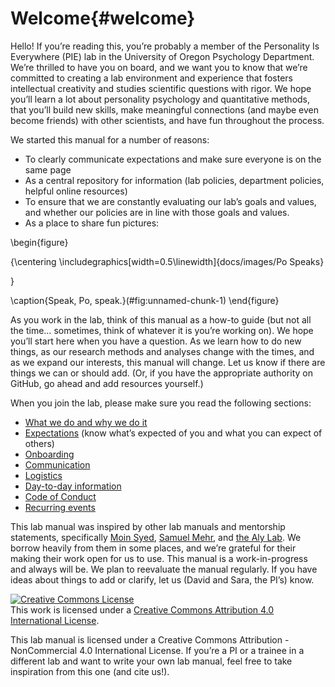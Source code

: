 # Welcome{#welcome}

Hello! If you’re reading this, you’re probably a member of the Personality Is Everywhere (PIE) lab in the University of Oregon Psychology Department. We’re thrilled to have you on board, and we want you to know that we’re committed to creating a lab environment and experience that fosters intellectual creativity and studies scientific questions with rigor. We hope you’ll learn a lot about personality psychology and quantitative methods, that you’ll build new skills, make meaningful connections (and maybe even become friends) with other scientists, and have fun throughout the process. 

We started this manual for a number of reasons:

- To clearly communicate expectations and make sure everyone is on the same page
- As a central repository for information (lab policies, department policies, helpful online resources)
- To ensure that we are constantly evaluating our lab’s goals and values, and whether our policies are in line with those goals and values.
- As a place to share fun pictures:

\begin{figure}

{\centering \includegraphics[width=0.5\linewidth]{docs/images/Po Speaks} 

}

\caption{Speak, Po, speak.}(\#fig:unnamed-chunk-1)
\end{figure}
 

As you work in the lab, think of this manual as a how-to guide (but not all the time… sometimes, think of whatever it is you’re working on). We hope you’ll start here when you have a question. As we learn how to do new things, as our research methods and analyses change with the times, and as we expand our interests, this manual will change. Let us know if there are things we can or should add. (Or, if you have the appropriate authority on GitHub, go ahead and add resources yourself.)

When you join the lab, please make sure you read the following sections:

- [What we do and why we do it](#whatwedo)
- [Expectations](#roles) (know what’s expected of you and what you can expect of others)
- [Onboarding](#onboarding)
- [Communication](#communication)
- [Logistics](#logistics)
- [Day-to-day information](#daytoday)
- [Code of Conduct](#codeofconduct)
- [Recurring events](#events)

This lab manual was inspired by other lab manuals and mentorship statements, specifically [Moin Syed](https://osf.io/qysm2/), [Samuel Mehr](https://thebiologist.rsb.org.uk/biologist/158-biologist/features/2299-how-to-write-a-lab-handbook), and [the Aly Lab](https://github.com/alylab/labmanual/blob/master/aly-lab-manual.docx). We borrow heavily from them in some places, and we’re grateful for their making their work open for us to use. This manual is a work-in-progress and always will be. We plan to reevaluate the manual regularly. If you have ideas about things to add or clarify, let us (David and Sara, the PI’s) know. 

<a rel="license" href="http://creativecommons.org/licenses/by/4.0/"><img alt="Creative Commons License" style="border-width:0" src="https://i.creativecommons.org/l/by/4.0/88x31.png" /></a><br />This work is licensed under a <a rel="license" href="http://creativecommons.org/licenses/by/4.0/">Creative Commons Attribution 4.0 International License</a>.

This lab manual is licensed under a Creative Commons Attribution - NonCommercial 4.0 International License. If you’re a PI or a trainee in a different lab and want to write your own lab manual, feel free to take inspiration from this one (and cite us!).

